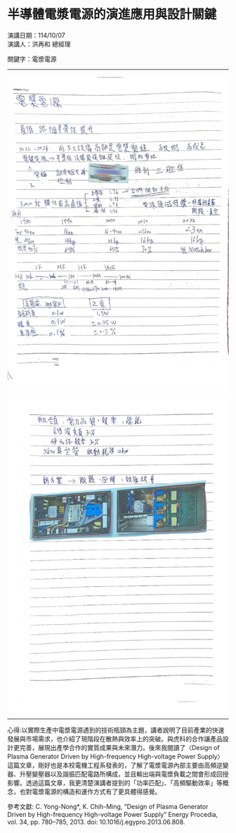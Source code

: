 # 半導體電漿電源的演進應用與設計關鍵

演講日期：114/10/07  
演講人：洪再和 總經理  

關鍵字：電漿電源  

---

![2025-10-7_page-0001](0930image/2025-10-7_page-0001.jpg)

![2025-10-7_page-0002](0930image/2025-10-7_page-0002.jpg)

---
 心得:以實際生產中電漿電源遇到的技術瓶頸為主題，講者說明了目前產業的快速發展與市場需求，也介紹了現階段在散熱與效率上的突破。與虎科的合作讓產品設計更完善，展現出產學合作的實質成果與未來潛力。後來我閱讀了〈Design of Plasma Generator Driven by High-frequency High-voltage Power Supply〉這篇文章，剛好也是本校電機工程系發表的，了解了電漿電源內部主要由高頻逆變器、升壓變壓器以及諧振匹配電路所構成，並且輸出端與電漿負載之間會形成回授影響。透過這篇文章，我更清楚演講者提到的「功率匹配」、「高頻驅動效率」等概念，也對電漿電源的構造和運作方式有了更具體得感覺。

 
 參考文獻:
 C. Yong-Nong*, K. Chih-Ming, “Design of Plasma Generator Driven by High-frequency High-voltage Power Supply” Energy Procedia, vol. 34, pp. 780–785, 2013. doi: 10.1016/j.egypro.2013.06.808.
